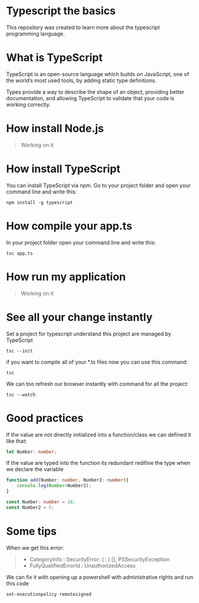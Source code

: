 # Typescript the basics

This repository was created to learn more about the typescript programming language.

# What is TypeScript

TypeScript is an open-source language which builds on JavaScript, one of the world’s most used tools, by adding static type definitions.

Types provide a way to describe the shape of an object, providing better documentation, and allowing TypeScript to validate that your code is working correctly.

# How install Node.js

> Working on it

# How install TypeScript

You can install TypeScript via npm.
Go to your project folder and open your command line and write this:

```
npm install -g typescript
```

# How compile your app.ts

In your project folder open your command line and write this:

```
tsc app.ts
```

# How run my application

> Working on it

# See all your change instantly

Set a project for typescript understand this project are managed by TypeScript

```
tsc --init
```

if you want to compile all of your *.ts files now you can use this command:

```
tsc
```

We can too refresh our browser instantly with command for all the project:

```
tsc --watch
```

# Good practices

If the value are not directly initialized into a function/class we can defined it like that:

```typescript
let Number: number;
```

If the value are typed into the function its redundant redifine the type when we declare the variable

```typescript
function add(Number: number, Number2: number){
    console.log(Number+Number2);
}

const Number: number = 10;
const Number2 = 5;
```

# Some tips

When we get this error:

>    + CategoryInfo          : SecurityError: ( : ) [], PSSecurityException
>    + FullyQualifiedErrorId : UnauthorizedAccess

We can fix it with opening up a powershell with administrative rights and run this code

```
set-executionpolicy remotesigned
```

